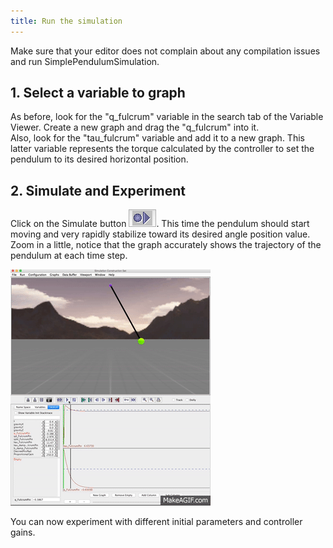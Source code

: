 ```yaml
---
title: Run the simulation
---
```

 
Make sure that your editor does not complain about any compilation issues and run SimplePendulumSimulation. 

## 1. Select a variable to graph

As before, look for the "q_fulcrum" variable in the search tab of the Variable Viewer. Create a new graph and drag the "q_fulcrum" into it.  
Also, look for the "tau_fulcrum" variable and add it to a new graph. This latter variable represents the torque calculated by the controller to set the pendulum to its desired horizontal position.  

## 2. Simulate and Experiment

Click on the Simulate button ![simulate](/resources/images/scs-tutorials/scsSimulateButton.png). This time the pendulum should start moving and very rapidly stabilize toward its desired angle position value.  
Zoom in a little, notice that the graph accurately shows the trajectory of the pendulum at each time step. 

![pendulum initial state](/resources/images/scs-tutorials/simple-pendulum/simple_pendulum_controller.gif)
 
You can now experiment with different initial parameters and controller gains.
  